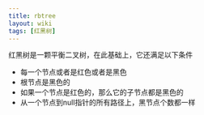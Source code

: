 ```yaml
---
title: rbtree
layout: wiki
tags: [红黑树]
---
```


红黑树是一颗平衡二叉树，在此基础上，它还满足以下条件

* 每一个节点或者是红色或者是黑色
* 根节点是黑色的
* 如果一个节点是红色的，那么它的子节点都是黑色的
* 从一个节点到null指针的所有路径上，黑节点个数都一样
